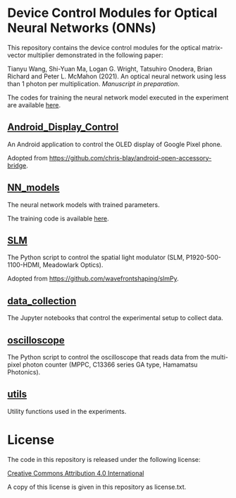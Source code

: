 # Device Control Modules for Optical Neural Networks (ONNs)

This repository contains the device control modules for the optical matrix-vector multiplier demonstrated in the following paper:

Tianyu Wang, Shi-Yuan Ma, Logan G. Wright, Tatsuhiro Onodera, Brian Richard and Peter L. McMahon (2021). An optical neural network using less than 1 photon per multiplication. *Manuscript in preparation*.

The codes for training the neural network model executed in the experiment are available [here](https://github.com/mcmahon-lab/ONN-QAT-SQL).

## [Android_Display_Control](https://github.com/mcmahon-lab/ONN-device-control/blob/master/Android_Display_Control)

An Android application to control the OLED display of Google Pixel phone.

Adopted from <https://github.com/chris-blay/android-open-accessory-bridge>.

## [NN_models](https://github.com/mcmahon-lab/ONN-device-control/blob/master/NN_models)

The neural network models with trained parameters.

The training code is available [here](https://github.com/mcmahon-lab/ONN-QAT-SQL).

## [SLM](https://github.com/mcmahon-lab/ONN-device-control/blob/master/SLM)

The Python script to control the spatial light modulator (SLM, P1920-500-1100-HDMI, Meadowlark Optics).

Adopted from <https://github.com/wavefrontshaping/slmPy>.

## [data_collection](https://github.com/mcmahon-lab/ONN-device-control/blob/master/data_collection)

The Jupyter notebooks that control the experimental setup to collect data.

## [oscilloscope](https://github.com/mcmahon-lab/ONN-device-control/blob/master/oscilloscope)

The Python script to control the oscilloscope that reads data from the multi-pixel photon counter (MPPC, C13366 series GA type, Hamamatsu Photonics).

## [utils](https://github.com/mcmahon-lab/ONN-device-control/blob/master/utils)

Utility functions used in the experiments.

# License

The code in this repository is released under the following license:

[Creative Commons Attribution 4.0 International](https://creativecommons.org/licenses/by/4.0/)

A copy of this license is given in this repository as license.txt.
